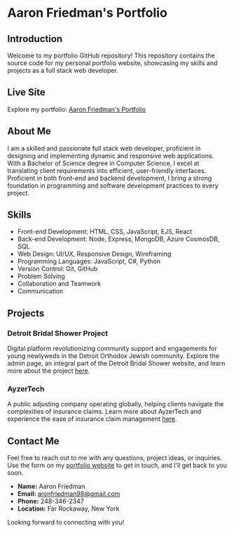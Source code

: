 # Aaron Friedman's Portfolio

## Introduction

Welcome to my portfolio GitHub repository! This repository contains the source code for my personal portfolio website, showcasing my skills and projects as a full stack web developer.

## Live Site

Explore my portfolio: [Aaron Friedman's Portfolio](https://aaronfriedman.netlify.app/)

## About Me

I am a skilled and passionate full stack web developer, proficient in designing and implementing dynamic and responsive web applications. With a Bachelor of Science degree in Computer Science, I excel at translating client requirements into efficient, user-friendly interfaces. Proficient in both front-end and backend development, I bring a strong foundation in programming and software development practices to every project.

## Skills

- Front-end Development: HTML, CSS, JavaScript, EJS, React
- Back-end Development: Node, Express, MongoDB, Azure CosmosDB, SQL
- Web Design: UI/UX, Responsive Design, Wireframing
- Programming Languages: JavaScript, C#, Python
- Version Control: Git, GitHub
- Problem Solving
- Collaboration and Teamwork
- Communication

## Projects

### Detroit Bridal Shower Project

Digital platform revolutionizing community support and engagements for young newlyweds in the Detroit Orthodox Jewish community. Explore the admin page, an integral part of the Detroit Bridal Shower website, and learn more about the project [here](insert_project_link_here).

### AyzerTech

A public adjusting company operating globally, helping clients navigate the complexities of insurance claims. Learn more about AyzerTech and experience the ease of insurance claim management [here](http://ayzertech.com/).

## Contact Me

Feel free to reach out to me with any questions, project ideas, or inquiries. Use the form on my [portfolio website](https://aaronfriedman.netlify.app/) to get in touch, and I'll get back to you soon.

- **Name:** Aaron Friedman
- **Email:** aronfriedman98@gmail.com
- **Phone:** 248-346-2347
- **Location:** Far Rockaway, New York

Looking forward to connecting with you!

